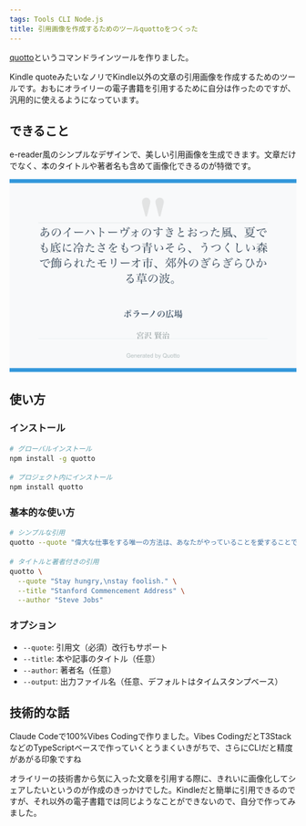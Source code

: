 ```yaml
---
tags: Tools CLI Node.js
title: 引用画像を作成するためのツールquottoをつくった
---
```


[quotto](https://github.com/taross-f/quotto)というコマンドラインツールを作りました。

Kindle quoteみたいなノリでKindle以外の文章の引用画像を作成するためのツールです。おもにオライリーの電子書籍を引用するために自分は作ったのですが、汎用的に使えるようになっています。

## できること

e-reader風のシンプルなデザインで、美しい引用画像を生成できます。文章だけでなく、本のタイトルや著者名も含めて画像化できるのが特徴です。

![quotto sample](/images/quotto-sample.png)

## 使い方

### インストール

```bash
# グローバルインストール
npm install -g quotto

# プロジェクト内にインストール
npm install quotto
```

### 基本的な使い方

```bash
# シンプルな引用
quotto --quote "偉大な仕事をする唯一の方法は、あなたがやっていることを愛することです。"

# タイトルと著者付きの引用
quotto \
  --quote "Stay hungry,\nstay foolish." \
  --title "Stanford Commencement Address" \
  --author "Steve Jobs"
```

### オプション

- `--quote`: 引用文（必須）改行もサポート
- `--title`: 本や記事のタイトル（任意）
- `--author`: 著者名（任意）  
- `--output`: 出力ファイル名（任意、デフォルトはタイムスタンプベース）

## 技術的な話

Claude Codeで100%Vibes Codingで作りました。Vibes CodingだとT3StackなどのTypeScriptベースで作っていくとうまくいきがちで、さらにCLIだと精度があがる印象ですね

オライリーの技術書から気に入った文章を引用する際に、きれいに画像化してシェアしたいというのが作成のきっかけでした。Kindleだと簡単に引用できるのですが、それ以外の電子書籍では同じようなことができないので、自分で作ってみました。